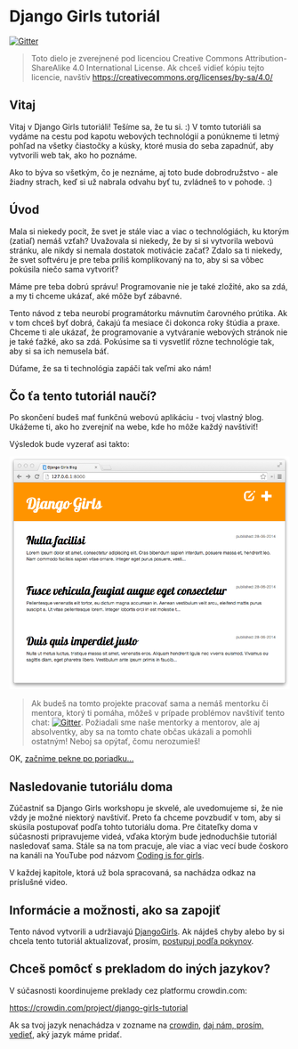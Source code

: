 # Django Girls tutoriál

[![Gitter](https://badges.gitter.im/DjangoGirls/tutorial.svg)](https://gitter.im/DjangoGirls/tutorial)

> Toto dielo je zverejnené pod licenciou Creative Commons Attribution-ShareAlike 4.0 International License. Ak chceš vidieť kópiu tejto licencie, navštív https://creativecommons.org/licenses/by-sa/4.0/

## Vitaj

Vitaj v Django Girls tutoriáli! Tešíme sa, že tu si. :) V tomto tutoriáli sa vydáme na cestu pod kapotu webových technológií a ponúkneme ti letmý pohľad na všetky čiastočky a kúsky, ktoré musia do seba zapadnúť, aby vytvorili web tak, ako ho poznáme.

Ako to býva so všetkým, čo je neznáme, aj toto bude dobrodružstvo - ale žiadny strach, keď si už nabrala odvahu byť tu, zvládneš to v pohode. :)

## Úvod

Mala si niekedy pocit, že svet je stále viac a viac o technológiách, ku ktorým (zatiaľ) nemáš vzťah? Uvažovala si niekedy, že by si si vytvorila webovú stránku, ale nikdy si nemala dostatok motivácie začať? Zdalo sa ti niekedy, že svet softvéru je pre teba príliš komplikovaný na to, aby si sa vôbec pokúsila niečo sama vytvoriť?

Máme pre teba dobrú správu! Programovanie nie je také zložité, ako sa zdá, a my ti chceme ukázať, aké môže byť zábavné.

Tento návod z teba neurobí programátorku mávnutím čarovného prútika. Ak v tom chceš byť dobrá, čakajú ťa mesiace či dokonca roky štúdia a praxe. Chceme ti ale ukázať, že programovanie a vytváranie webových stránok nie je také ťažké, ako sa zdá. Pokúsime sa ti vysvetliť rôzne technológie tak, aby si sa ich nemusela báť.

Dúfame, že sa ti technológia zapáči tak veľmi ako nám!

## Čo ťa tento tutoriál naučí?

Po skončení budeš mať funkčnú webovú aplikáciu - tvoj vlastný blog. Ukážeme ti, ako ho zverejniť na webe, kde ho môže každý navštíviť!

Výsledok bude vyzerať asi takto:

![Obrázok 0.1](images/application.png)

> Ak budeš na tomto projekte pracovať sama a nemáš mentorku či mentora, ktorý ti pomáha, môžeš v prípade problémov navštíviť tento chat: [![Gitter](https://badges.gitter.im/DjangoGirls/tutorial.svg)](https://gitter.im/DjangoGirls/tutorial). Požiadali sme naše mentorky a mentorov, ale aj absolventky, aby sa na tomto chate občas ukázali a pomohli ostatným! Neboj sa opýtať, čomu nerozumieš!

OK, [začnime pekne po poriadku...](./how_the_internet_works/README.md)

## Nasledovanie tutoriálu doma

Zúčastniť sa Django Girls workshopu je skvelé, ale uvedomujeme si, že nie vždy je možné niektorý navštíviť. Preto ťa chceme povzbudiť v tom, aby si skúsila postupovať podľa tohto tutoriálu doma. Pre čitateľky doma v súčasnosti pripravujeme videá, vďaka ktorým bude jednoduchšie tutoriál nasledovať sama. Stále sa na tom pracuje, ale viac a viac vecí bude čoskoro na kanáli na YouTube pod názvom [Coding is for girls](https://www.youtube.com/channel/UC0hNd2uW8jTR5K3KBzRuG2A/feed).

V každej kapitole, ktorá už bola spracovaná, sa nachádza odkaz na príslušné video.

## Informácie a možnosti, ako sa zapojiť

Tento návod vytvorili a udržiavajú [DjangoGirls](https://djangogirls.org/). Ak nájdeš chyby alebo by si chcela tento tutoriál aktualizovať, prosím, [postupuj podľa pokynov](https://github.com/DjangoGirls/tutorial/blob/master/README.md).

## Chceš pomôcť s prekladom do iných jazykov?

V súčasnosti koordinujeme preklady cez platformu crowdin.com:

https://crowdin.com/project/django-girls-tutorial

Ak sa tvoj jazyk nenachádza v zozname na [crowdin](https://crowdin.com/), [daj nám, prosím, vedieť](https://github.com/DjangoGirls/tutorial/issues/new), aký jazyk máme pridať.